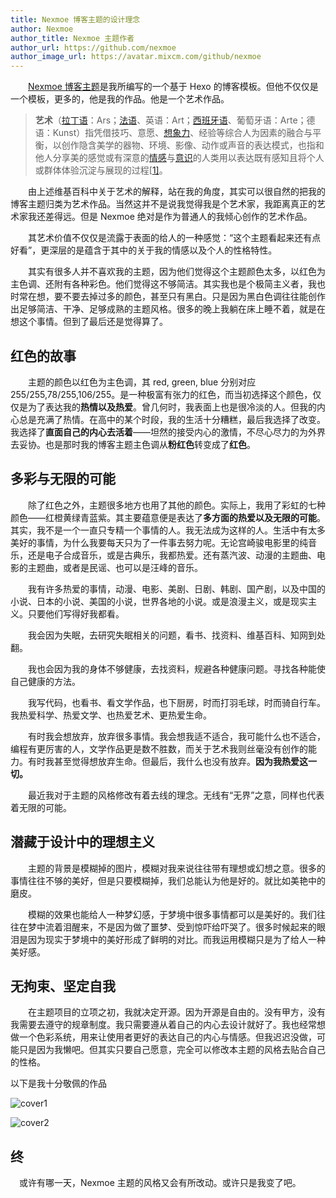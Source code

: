 ```yaml
---
title: Nexmoe 博客主题的设计理念
author: Nexmoe
author_title: Nexmoe 主题作者
author_url: https://github.com/nexmoe
author_image_url: https://avatar.mixcm.com/github/nexmoe
---
```


　　[Nexmoe 博客主题](https://github.com/theme-nexmoe/hexo-theme-nexmoe)是我所编写的一个基于 Hexo 的博客模板。但他不仅仅是一个模板，更多的，他是我的作品。他是一个艺术作品。

<!--more-->

> **艺术**（[拉丁语](https://zh.wikipedia.org/wiki/拉丁語)：Ars；[法语](https://zh.wikipedia.org/wiki/法語)、英语：Art；[西班牙语](https://zh.wikipedia.org/wiki/西班牙語)、葡萄牙语：Arte；德语：Kunst）指凭借技巧、意愿、[想象力](https://zh.wikipedia.org/wiki/想象力)、经验等综合人为因素的融合与平衡，以创作隐含美学的器物、环境、影像、动作或声音的表达模式，也指和他人分享美的感觉或有深意的[情感](https://zh.wikipedia.org/wiki/情感)与[意识](https://zh.wikipedia.org/wiki/意識)的人类用以表达既有感知且将个人或群体体验沉淀与展现的过程[[1\]](https://zh.wikipedia.org/wiki/艺术#cite_note-Britannica2002-1)。

　　由上述维基百科中关于艺术的解释，站在我的角度，其实可以很自然的把我的博客主题归类为艺术作品。当然这并不是说我觉得我是个艺术家，我距离真正的艺术家我还差得远。但是 Nexmoe 绝对是作为普通人的我倾心创作的艺术作品。

　　其艺术价值不仅仅是流露于表面的给人的一种感觉：“这个主题看起来还有点好看”，更深层的是蕴含于其中的关于我的情感以及个人的性格特性。

　　其实有很多人并不喜欢我的主题，因为他们觉得这个主题颜色太多，以红色为主色调、还附有各种彩色。他们觉得这不够简洁。其实我也是个极简主义者，我也时常在想，要不要去掉过多的颜色，甚至只有黑白。只是因为黑白色调往往能创作出足够简洁、干净、足够成熟的主题风格。很多的晚上我躺在床上睡不着，就是在想这个事情。但到了最后还是觉得算了。

## 红色的故事

　　主题的颜色以红色为主色调，其 red, green, blue 分别对应 255/255,78/255,106/255。是一种极富有张力的红色，而当初选择这个颜色，仅仅是为了表达我的**热情以及热爱**。曾几何时，我表面上也是很冷淡的人。但我的内心总是充满了热情。在高中的某个时段，我的生活十分糟糕，最后我选择了改变。我选择了**直面自己的内心去活着**——坦然的接受内心的激情，不尽心尽力的为外界去妥协。也是那时我的博客主题主色调从**粉红色**转变成了**红色**。

## 多彩与无限的可能

　　除了红色之外，主题很多地方也用了其他的颜色。实际上，我用了彩虹的七种颜色——红橙黄绿青蓝紫。其主要蕴意便是表达了**多方面的热爱以及无限的可能**。其实，我不是一个一直只专精一个事情的人。我无法成为这样的人。生活中有太多美好的事情，为什么我要每天只为了一件事去努力呢。无论宫崎骏电影里的纯音乐，还是电子合成音乐，或是古典乐，我都热爱。还有蒸汽波、动漫的主题曲、电影的主题曲，或者是民谣、也可以是汪峰的音乐。

　　我有许多热爱的事情，动漫、电影、美剧、日剧、韩剧、国产剧，以及中国的小说、日本的小说、美国的小说，世界各地的小说。或是浪漫主义，或是现实主义。只要他们写得好我都看。

　　我会因为失眠，去研究失眠相关的问题，看书、找资料、维基百科、知网到处翻。

　　我也会因为我的身体不够健康，去找资料，规避各种健康问题。寻找各种能使自己健康的方法。

　　我写代码，也看书、看文学作品，也下厨房，时而打羽毛球，时而骑自行车。我热爱科学、热爱文学、也热爱艺术、更热爱生命。

　　有时我会想放弃，放弃很多事情。我会想我适不适合，我可能什么也不适合，编程有更厉害的人，文学作品更是数不胜数，而关于艺术我则丝毫没有创作的能力。有时我甚至觉得想放弃生命。但最后，我什么也没有放弃。**因为我热爱这一切。**

　　最近我对于主题的风格修改有着去线的理念。无线有“无界”之意，同样也代表着无限的可能。

## 潜藏于设计中的理想主义

　　主题的背景是模糊掉的图片，模糊对我来说往往带有理想或幻想之意。很多的事情往往不够的美好，但是只要模糊掉，我们总能认为他是好的。就比如美艳中的磨皮。

　　模糊的效果也能给人一种梦幻感，于梦境中很多事情都可以是美好的。我们往往在梦中流着泪醒来，不是因为做了噩梦、受到惊吓给吓哭了。很多时候起来的眼泪是因为现实于梦境中的美好形成了鲜明的对比。而我运用模糊只是为了给人一种美好感。

## 无拘束、坚定自我

　　在主题项目的立项之初，我就决定开源。因为开源是自由的。没有甲方，没有我需要去遵守的规章制度。我只需要遵从着自己的内心去设计就好了。我也经常想做一个色彩系统，用来让使用者更好的表达自己的内心与情感。但我迟迟没做，可能只是因为我懒吧。但其实只要自己愿意，完全可以修改本主题的风格去贴合自己的性格。

以下是我十分敬佩的作品

![cover1](https://cdn.jsdelivr.net/gh/nexmoe/image@latest/cover1.jpg)

![cover2](https://cdn.jsdelivr.net/gh/nexmoe/image@latest/cover2.png)

## 终

　或许有哪一天，Nexmoe 主题的风格又会有所改动。或许只是我变了吧。